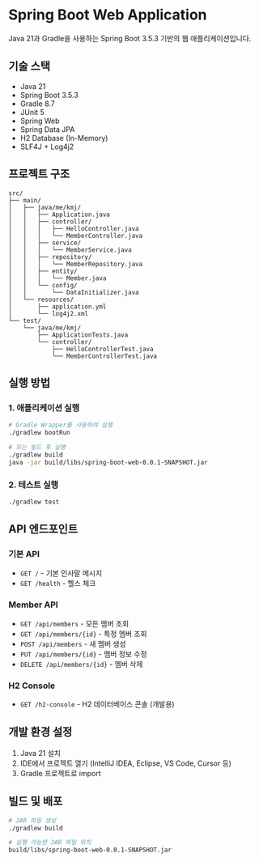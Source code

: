 # Spring Boot Web Application

Java 21과 Gradle을 사용하는 Spring Boot 3.5.3 기반의 웹 애플리케이션입니다.

## 기술 스택

- Java 21
- Spring Boot 3.5.3
- Gradle 8.7
- JUnit 5
- Spring Web
- Spring Data JPA
- H2 Database (In-Memory)
- SLF4J + Log4j2

## 프로젝트 구조

```
src/
├── main/
│   ├── java/me/kmj/
│   │   ├── Application.java
│   │   ├── controller/
│   │   │   ├── HelloController.java
│   │   │   └── MemberController.java
│   │   ├── service/
│   │   │   └── MemberService.java
│   │   ├── repository/
│   │   │   └── MemberRepository.java
│   │   ├── entity/
│   │   │   └── Member.java
│   │   └── config/
│   │       └── DataInitializer.java
│   └── resources/
│       ├── application.yml
│       └── log4j2.xml
└── test/
    └── java/me/kmj/
        ├── ApplicationTests.java
        └── controller/
            ├── HelloControllerTest.java
            └── MemberControllerTest.java
```

## 실행 방법

### 1. 애플리케이션 실행

```bash
# Gradle Wrapper를 사용하여 실행
./gradlew bootRun

# 또는 빌드 후 실행
./gradlew build
java -jar build/libs/spring-boot-web-0.0.1-SNAPSHOT.jar
```



### 2. 테스트 실행

```bash
./gradlew test
```

## API 엔드포인트

### 기본 API
- `GET /` - 기본 인사말 메시지
- `GET /health` - 헬스 체크

### Member API
- `GET /api/members` - 모든 멤버 조회
- `GET /api/members/{id}` - 특정 멤버 조회
- `POST /api/members` - 새 멤버 생성
- `PUT /api/members/{id}` - 멤버 정보 수정
- `DELETE /api/members/{id}` - 멤버 삭제

### H2 Console
- `GET /h2-console` - H2 데이터베이스 콘솔 (개발용)

## 개발 환경 설정

1. Java 21 설치
2. IDE에서 프로젝트 열기 (IntelliJ IDEA, Eclipse, VS Code, Cursor 등)
3. Gradle 프로젝트로 import

## 빌드 및 배포

```bash
# JAR 파일 생성
./gradlew build

# 실행 가능한 JAR 파일 위치
build/libs/spring-boot-web-0.0.1-SNAPSHOT.jar
``` 